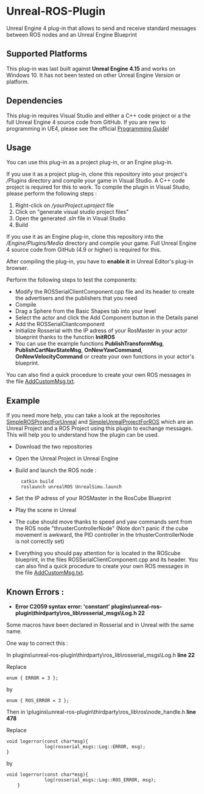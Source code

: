 # Unreal-ROS-Plugin

Unreal Engine 4 plug-in that allows to send and receive standard messages between ROS nodes and an Unreal Engine Blueprint


## Supported Platforms

This plug-in was last built against **Unreal Engine 4.15** and works on Windows 10. It has not been tested on other Unreal Engine Version or platform.


## Dependencies

This plug-in requires Visual Studio and either a C++ code project or a the full
Unreal Engine 4 source code from GitHub. If you are new to programming in UE4,
please see the official [Programming Guide](https://docs.unrealengine.com/latest/INT/Programming/index.html)!


## Usage

You can use this plug-in as a project plug-in, or an Engine plug-in.

If you use it as a project plug-in, clone this repository into your project's
*/Plugins* directory and compile your game in Visual Studio. A C++ code project
is required for this to work.
To compile the plugin in Visual Studio, please perform the following steps :
 1. Right-click on */yourProject.uproject* file
 2. Click on "generate visual studio project files"
 3. Open the generated *.sln* file in Visual Studio 
 4. Build

If you use it as an Engine plug-in, clone this repository into the
*/Engine/Plugins/Media* directory and compile your game. Full Unreal Engine 4
source code from GitHub (4.9 or higher) is required for this.

After compiling the plug-in, you have to **enable it** in Unreal Editor's plug-in
browser.

Perform the following steps to test the components:
- Modify the ROSSerialClientComponent.cpp file and its header to create the advertisers and the publishers that you need
- Compile
- Drag a Sphere from the Basic Shapes tab into your level
- Select the actor and click the Add Component button in the Details panel
- Add the ROSSerialCliantcomponent
- Initialize Rosserial with the IP adress of your RosMaster in your actor blueprint thanks to the function **InitROS**
- You can use the example functions **PublishTransformMsg**, **PublishCartNavStateMsg**, **OnNewYawCommand**, **OnNewVelocityCommand** or create your own functions in your actor's blueprint.

You can also find a quick procedure to create your own ROS messages in the file [AddCustomMsg.txt](https://github.com/Camille78/Unreal-ros-plugin/blob/master/AddCustomMsg.txt). 

## Example

If you need more help, you can take a look at the repositories [SimpleROSProjectForUnreal](https://github.com/Camille78/SimpleROSProjectForUnreal) and [SimpleUnrealProjectForROS](https://github.com/Camille78/SimpleUnrealProjectForROS) which are an Unreal Project and a ROS Project using this plugin to exchange messages. This will help you to understand how the plugin can be used.
- Download the two repositories
- Open the Unreal Project in Unreal Engine 
- Build and launch the ROS node : 

		catkin build
		roslaunch unrealROS UnrealSimu.launch
	
- Set the IP adress of your ROSMaster in the RosCube Blueprint
- Play the scene in Unreal
- The cube should move thanks to speed and yaw commands sent from the ROS node "thrusterControllerNode" (Note don't panic if the cube movement is awkward, the PID controller in the trhusterControllerNode is not correctly set)

- Everything you should pay attention for is located in the ROScube blueprint, in the files ROSSerialClientComponent.cpp and its header. You can also find a quick procedure to create your own ROS messages in the file [AddCustomMsg.txt](https://github.com/Camille78/Unreal-ros-plugin/blob/master/AddCustomMsg.txt). 



## Known Errors :
- **Error	C2059	syntax error: 'constant'	plugins\unreal-ros-plugin\thirdparty\ros_lib\rosserial_msgs\Log.h	22**

Some macros have been declared in Rosserial and in Unreal with the same name.

One way to correct this :

In plugins\unreal-ros-plugin\thirdparty\ros_lib\rosserial_msgs\Log.h    **line 22**

Replace

	enum { ERROR = 3 };
	
by

	enum { ROS_ERROR = 3 };


Then in \plugins\unreal-ros-plugin\thirdparty\ros_lib\ros\node_handle.h	**line 478**

Replace
	
	void logerror(const char*msg){
        	      log(rosserial_msgs::Log::ERROR, msg);
	}

by

	void logerror(const char*msg){
        	      log(rosserial_msgs::Log::ROS_ERROR, msg);
      	}
